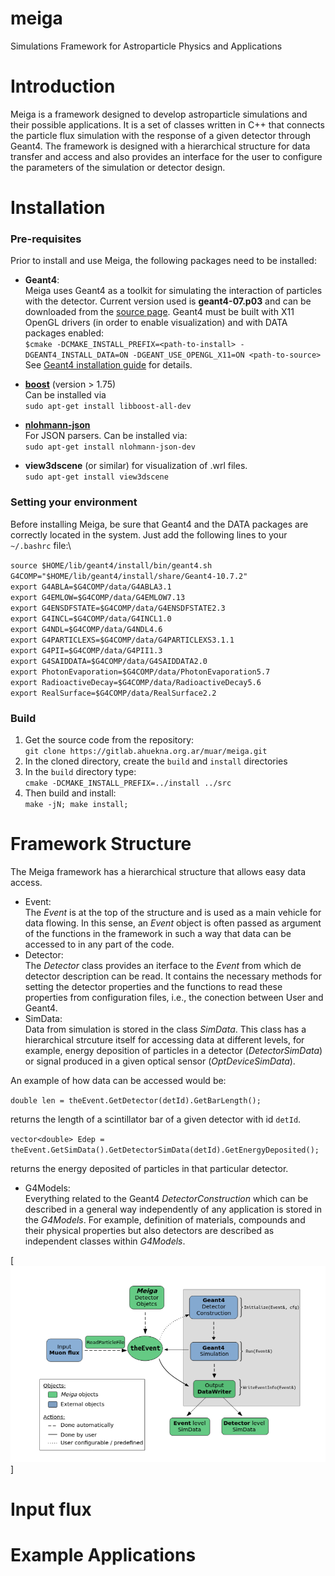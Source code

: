 # meiga
Simulations Framework for Astroparticle Physics and Applications

# Introduction
Meiga is a framework designed to develop astroparticle simulations and their possible applications. It is a set of classes written in C++ that connects the particle flux simulation with the response of a given detector through Geant4. The framework is designed with a hierarchical structure for data transfer and access and also provides an interface for the user to configure the parameters of the simulation or detector design.

# Installation

### Pre-requisites
Prior to install and use Meiga, the following packages need to be installed:

- **Geant4**:\
  Meiga uses Geant4 as a toolkit for simulating the interaction of particles with the detector. Current version used is **geant4-07.p03** and can be downloaded from the [source page](https://geant4.web.cern.ch/support/download_archive). Geant4 must be built with X11 OpenGL drivers (in order to enable visualization) and with DATA packages enabled: \
  `$cmake -DCMAKE_INSTALL_PREFIX=<path-to-install> -DGEANT4_INSTALL_DATA=ON -DGEANT_USE_OPENGL_X11=ON <path-to-source>`\
  See [Geant4 installation guide](https://geant4-userdoc.web.cern.ch/UsersGuides/InstallationGuide/html/) for details.

- **[boost](https://www.boost.org/)** (version > 1.75)\
  Can be installed via\
  `sudo apt-get install libboost-all-dev`

- **[nlohmann-json](https://github.com/nlohmann/json.git)** \
  For JSON parsers. Can be installed via:\
  `sudo apt-get install nlohmann-json-dev`
- **view3dscene** (or similar) for visualization of .wrl files.\
  `sudo apt-get install view3dscene`

### Setting your environment
Before installing Meiga, be sure that Geant4 and the DATA packages are correctly located in the system. Just add the following lines to your `~/.bashrc` file:\

`source $HOME/lib/geant4/install/bin/geant4.sh`\
`G4COMP="$HOME/lib/geant4/install/share/Geant4-10.7.2"`\
`export G4ABLA=$G4COMP/data/G4ABLA3.1`\
`export G4EMLOW=$G4COMP/data/G4EMLOW7.13`\
`export G4ENSDFSTATE=$G4COMP/data/G4ENSDFSTATE2.3`\
`export G4INCL=$G4COMP/data/G4INCL1.0`\
`export G4NDL=$G4COMP/data/G4NDL4.6`\
`export G4PARTICLEXS=$G4COMP/data/G4PARTICLEXS3.1.1`\
`export G4PII=$G4COMP/data/G4PII1.3`\
`export G4SAIDDATA=$G4COMP/data/G4SAIDDATA2.0`\
`export PhotonEvaporation=$G4COMP/data/PhotonEvaporation5.7`\
`export RadioactiveDecay=$G4COMP/data/RadioactiveDecay5.6`\
`export RealSurface=$G4COMP/data/RealSurface2.2`

### Build

1. Get the source code from the repository:\
`git clone https://gitlab.ahuekna.org.ar/muar/meiga.git` 
2. In the cloned directory, create the `build` and `install` directories
3. In the `build` directory type:\
`cmake -DCMAKE_INSTALL_PREFIX=../install ../src`
4. Then build and install:\
`make -jN; make install;`

# Framework Structure

The Meiga framework has a hierarchical structure that allows easy data access. 


- Event:\
The _Event_ is at the top of the structure and is used as a main vehicle for data flowing. In this sense, an _Event_ object is often passed as argument of the functions in the framework in such a way that data can be accessed to in any part of the code.
- Detector:\
The _Detector_ class provides an iterface to the _Event_ from which de detector description can be read. It contains the necessary methods for setting the detector properties and the functions to read these properties from configuration files, i.e., the conection between User and Geant4.
- SimData:\
Data from simulation is stored in the class _SimData_. This class has a hierarchical strcuture itself  for accessing data at different levels, for example, energy deposition of particles in a detector (_DetectorSimData_) or signal produced in a given optical sensor (_OptDeviceSimData_).

An example of how data can be accessed would be:

`double len = theEvent.GetDetector(detId).GetBarLength();`

returns the length of a scintillator bar of a given detector with id `detId`.

`vector<double> Edep = theEvent.GetSimData().GetDetectorSimData(detId).GetEnergyDeposited();`

returns the energy deposited of particles in that particular detector.

- G4Models:\
Everything related to the Geant4 _DetectorConstruction_ which can be described in a general way independently of any application is stored in the _G4Models_. For example, definition of materials, compounds and their physical properties but also detectors are described as independent classes within _G4Models_. 

[![Workflow](src/Documentation/workflow.png)]


# Input flux

# Example Applications
